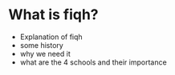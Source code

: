 # What is fiqh?

- Explanation of fiqh
- some history
- why we need it
- what are the 4 schools and their importance